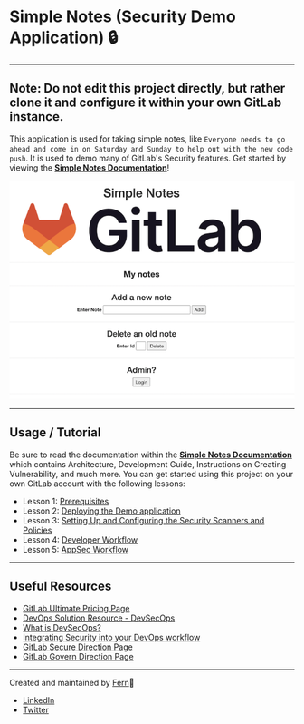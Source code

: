 # Simple Notes (Security Demo Application) 🔒

---

## **Note: Do not edit this project directly, but rather clone it and configure it within your own GitLab instance.**

This application is used for taking simple notes, like `Everyone needs to go ahead and come in on Saturday and Sunday to help out with the new code push`. It is used to demo many of GitLab's Security features. Get started by viewing the [**Simple Notes Documentation**](https://tech-marketing.gitlab.io/devsecops/initech/simple-notes/)!

![](./images/screenshot.png)  

---

## Usage / Tutorial

Be sure to read the documentation within the [**Simple Notes Documentation**](https://tech-marketing.gitlab.io/devsecops/initech/simple-notes/) which contains Architecture, Development Guide, Instructions on Creating Vulnerability, and much more. You can get started using this project on your own GitLab account with the following lessons:

- Lesson 1: [Prerequisites](https://tech-marketing.gitlab.io/devsecops/initech/simple-notes/getting_started/lesson_1_prerequisites/)
- Lesson 2: [Deploying the Demo application](https://tech-marketing.gitlab.io/devsecops/initech/simple-notes/getting_started/lesson_2_deploying_the_demo_application/)
- Lesson 3: [Setting Up and Configuring the Security Scanners and Policies](https://tech-marketing.gitlab.io/devsecops/initech/simple-notes/getting_started/lesson_3_setting_up_and_configuring_the_security_scanners_and_policies/)
- Lesson 4: [Developer Workflow](https://tech-marketing.gitlab.io/devsecops/initech/simple-notes/getting_started/lesson_4_developer_workflow/)
- Lesson 5: [AppSec Workflow](https://tech-marketing.gitlab.io/devsecops/initech/simple-notes/getting_started/lesson_5_appsec_workflow/)

---

## Useful Resources

- [GitLab Ultimate Pricing Page](https://about.gitlab.com/pricing/ultimate/)
- [DevOps Solution Resource - DevSecOps](https://about.gitlab.com/handbook/marketing/strategic-marketing/usecase-gtm/devsecops/)
- [What is DevSecOps?](https://about.gitlab.com/topics/devsecops/)
- [Integrating Security into your DevOps workflow](https://about.gitlab.com/solutions/dev-sec-ops/)
- [GitLab Secure Direction Page](https://about.gitlab.com/direction/secure/)
- [GitLab Govern Direction Page](https://about.gitlab.com/direction/govern/)

---

Created and maintained by [Fern](https://gitlab.com/fjdiaz)🌿
* [LinkedIn](https://www.linkedin.com/in/awkwardferny/)
* [Twitter](https://twitter.com/awkwardferny)
